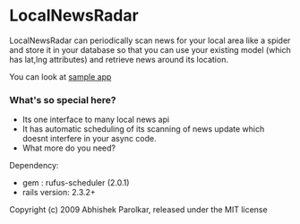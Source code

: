 LocalNewsRadar
==============

LocalNewsRadar can periodically scan news for your local area like a spider and store it in your database so that you can use your existing model (which has lat,lng attributes) and retrieve news around its location.

You can look at [sample app](http://cloud.github.com/downloads/parolkar/local_news_radar/local_news_sample_app.tgz "Sample App1")

### What's so special here?

* Its one interface to many local news api
* It has automatic scheduling of its scanning of news update which doesnt interfere in your async code.
* What more do you need?

Dependency:
 
* gem : rufus-scheduler (2.0.1)
* rails version: 2.3.2+


Copyright (c) 2009 Abhishek Parolkar, released under the MIT license
